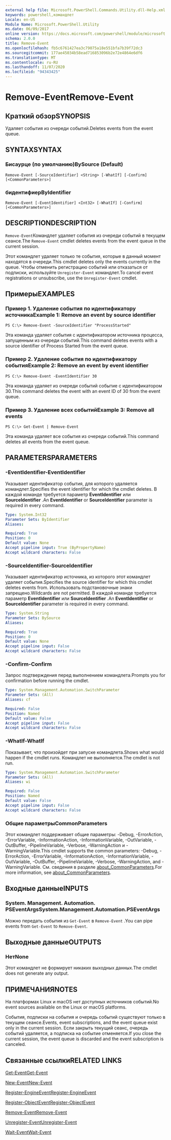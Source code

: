 ```yaml
---
external help file: Microsoft.PowerShell.Commands.Utility.dll-Help.xml
keywords: powershell,командлет
Locale: en-US
Module Name: Microsoft.PowerShell.Utility
ms.date: 06/09/2017
online version: https://docs.microsoft.com/powershell/module/microsoft.powershell.utility/remove-event?view=powershell-6&WT.mc_id=ps-gethelp
schema: 2.0.0
title: Remove-Event
ms.openlocfilehash: fb5c6761427ea3c79075a18e551bfa7b39f72dc3
ms.sourcegitcommit: 177ae45034b58ead716853096b2e72e4864e6df6
ms.translationtype: MT
ms.contentlocale: ru-RU
ms.lasthandoff: 11/07/2020
ms.locfileid: "94343425"
---
```

# <span data-ttu-id="facda-103">Remove-Event</span><span class="sxs-lookup"><span data-stu-id="facda-103">Remove-Event</span></span>

## <span data-ttu-id="facda-104">Краткий обзор</span><span class="sxs-lookup"><span data-stu-id="facda-104">SYNOPSIS</span></span>
<span data-ttu-id="facda-105">Удаляет события из очереди событий.</span><span class="sxs-lookup"><span data-stu-id="facda-105">Deletes events from the event queue.</span></span>

## <span data-ttu-id="facda-106">SYNTAX</span><span class="sxs-lookup"><span data-stu-id="facda-106">SYNTAX</span></span>

### <span data-ttu-id="facda-107">Бисаурце (по умолчанию)</span><span class="sxs-lookup"><span data-stu-id="facda-107">BySource (Default)</span></span>

```
Remove-Event [-SourceIdentifier] <String> [-WhatIf] [-Confirm] [<CommonParameters>]
```

### <span data-ttu-id="facda-108">бидентифиер</span><span class="sxs-lookup"><span data-stu-id="facda-108">ByIdentifier</span></span>

```
Remove-Event [-EventIdentifier] <Int32> [-WhatIf] [-Confirm] [<CommonParameters>]
```

## <span data-ttu-id="facda-109">DESCRIPTION</span><span class="sxs-lookup"><span data-stu-id="facda-109">DESCRIPTION</span></span>

<span data-ttu-id="facda-110">`Remove-Event`Командлет удаляет события из очереди событий в текущем сеансе.</span><span class="sxs-lookup"><span data-stu-id="facda-110">The `Remove-Event` cmdlet deletes events from the event queue in the current session.</span></span>

<span data-ttu-id="facda-111">Этот командлет удаляет только те события, которые в данный момент находятся в очереди.</span><span class="sxs-lookup"><span data-stu-id="facda-111">This cmdlet deletes only the events currently in the queue.</span></span> <span data-ttu-id="facda-112">Чтобы отменить регистрацию событий или отказаться от подписки, используйте `Unregister-Event` командлет.</span><span class="sxs-lookup"><span data-stu-id="facda-112">To cancel event registrations or unsubscribe, use the `Unregister-Event` cmdlet.</span></span>

## <span data-ttu-id="facda-113">Примеры</span><span class="sxs-lookup"><span data-stu-id="facda-113">EXAMPLES</span></span>

### <span data-ttu-id="facda-114">Пример 1. Удаление события по идентификатору источника</span><span class="sxs-lookup"><span data-stu-id="facda-114">Example 1: Remove an event by source identifier</span></span>

```
PS C:\> Remove-Event -SourceIdentifier "ProcessStarted"
```

<span data-ttu-id="facda-115">Эта команда удаляет события с идентификатором источника процесса, запущенным из очереди событий.</span><span class="sxs-lookup"><span data-stu-id="facda-115">This command deletes events with a source identifier of Process Started from the event queue.</span></span>

### <span data-ttu-id="facda-116">Пример 2. Удаление события по идентификатору события</span><span class="sxs-lookup"><span data-stu-id="facda-116">Example 2: Remove an event by event identifier</span></span>

```
PS C:\> Remove-Event -EventIdentifier 30
```

<span data-ttu-id="facda-117">Эта команда удаляет из очереди событий событие с идентификатором 30.</span><span class="sxs-lookup"><span data-stu-id="facda-117">This command deletes the event with an event ID of 30 from the event queue.</span></span>

### <span data-ttu-id="facda-118">Пример 3. Удаление всех событий</span><span class="sxs-lookup"><span data-stu-id="facda-118">Example 3: Remove all events</span></span>

```
PS C:\> Get-Event | Remove-Event
```

<span data-ttu-id="facda-119">Эта команда удаляет все события из очереди событий.</span><span class="sxs-lookup"><span data-stu-id="facda-119">This command deletes all events from the event queue.</span></span>

## <span data-ttu-id="facda-120">PARAMETERS</span><span class="sxs-lookup"><span data-stu-id="facda-120">PARAMETERS</span></span>

### <span data-ttu-id="facda-121">-EventIdentifier</span><span class="sxs-lookup"><span data-stu-id="facda-121">-EventIdentifier</span></span>

<span data-ttu-id="facda-122">Указывает идентификатор события, для которого удаляется командлет.</span><span class="sxs-lookup"><span data-stu-id="facda-122">Specifies the event identifier for which the cmdlet deletes.</span></span> <span data-ttu-id="facda-123">В каждой команде требуется параметр **EventIdentifier** или **SourceIdentifier** .</span><span class="sxs-lookup"><span data-stu-id="facda-123">An **EventIdentifier** or **SourceIdentifier** parameter is required in every command.</span></span>

```yaml
Type: System.Int32
Parameter Sets: ByIdentifier
Aliases:

Required: True
Position: 0
Default value: None
Accept pipeline input: True (ByPropertyName)
Accept wildcard characters: False
```

### <span data-ttu-id="facda-124">-SourceIdentifier</span><span class="sxs-lookup"><span data-stu-id="facda-124">-SourceIdentifier</span></span>

<span data-ttu-id="facda-125">Указывает идентификатор источника, из которого этот командлет удаляет события.</span><span class="sxs-lookup"><span data-stu-id="facda-125">Specifies the source identifier for which this cmdlet deletes events from.</span></span> <span data-ttu-id="facda-126">Использовать подстановочные знаки запрещено.</span><span class="sxs-lookup"><span data-stu-id="facda-126">Wildcards are not permitted.</span></span> <span data-ttu-id="facda-127">В каждой команде требуется параметр **EventIdentifier** или **SourceIdentifier** .</span><span class="sxs-lookup"><span data-stu-id="facda-127">An **EventIdentifier** or **SourceIdentifier** parameter is required in every command.</span></span>

```yaml
Type: System.String
Parameter Sets: BySource
Aliases:

Required: True
Position: 0
Default value: None
Accept pipeline input: False
Accept wildcard characters: False
```

### <span data-ttu-id="facda-128">-Confirm</span><span class="sxs-lookup"><span data-stu-id="facda-128">-Confirm</span></span>

<span data-ttu-id="facda-129">Запрос подтверждения перед выполнением командлета.</span><span class="sxs-lookup"><span data-stu-id="facda-129">Prompts you for confirmation before running the cmdlet.</span></span>

```yaml
Type: System.Management.Automation.SwitchParameter
Parameter Sets: (All)
Aliases: cf

Required: False
Position: Named
Default value: False
Accept pipeline input: False
Accept wildcard characters: False
```

### <span data-ttu-id="facda-130">-WhatIf</span><span class="sxs-lookup"><span data-stu-id="facda-130">-WhatIf</span></span>

<span data-ttu-id="facda-131">Показывает, что произойдет при запуске командлета.</span><span class="sxs-lookup"><span data-stu-id="facda-131">Shows what would happen if the cmdlet runs.</span></span> <span data-ttu-id="facda-132">Командлет не выполняется.</span><span class="sxs-lookup"><span data-stu-id="facda-132">The cmdlet is not run.</span></span>

```yaml
Type: System.Management.Automation.SwitchParameter
Parameter Sets: (All)
Aliases: wi

Required: False
Position: Named
Default value: False
Accept pipeline input: False
Accept wildcard characters: False
```

### <span data-ttu-id="facda-133">Общие параметры</span><span class="sxs-lookup"><span data-stu-id="facda-133">CommonParameters</span></span>

<span data-ttu-id="facda-134">Этот командлет поддерживает общие параметры: -Debug, -ErrorAction, -ErrorVariable, -InformationAction, -InformationVariable, -OutVariable, -OutBuffer, -PipelineVariable, -Verbose, -WarningAction и -WarningVariable.</span><span class="sxs-lookup"><span data-stu-id="facda-134">This cmdlet supports the common parameters: -Debug, -ErrorAction, -ErrorVariable, -InformationAction, -InformationVariable, -OutVariable, -OutBuffer, -PipelineVariable, -Verbose, -WarningAction, and -WarningVariable.</span></span> <span data-ttu-id="facda-135">См. сведения в разделе [about_CommonParameters](https://go.microsoft.com/fwlink/?LinkID=113216).</span><span class="sxs-lookup"><span data-stu-id="facda-135">For more information, see [about_CommonParameters](https://go.microsoft.com/fwlink/?LinkID=113216).</span></span>

## <span data-ttu-id="facda-136">Входные данные</span><span class="sxs-lookup"><span data-stu-id="facda-136">INPUTS</span></span>

### <span data-ttu-id="facda-137">System. Management. Automation. PSEventArgs</span><span class="sxs-lookup"><span data-stu-id="facda-137">System.Management.Automation.PSEventArgs</span></span>

<span data-ttu-id="facda-138">Можно передать события из `Get-Event` в `Remove-Event` .</span><span class="sxs-lookup"><span data-stu-id="facda-138">You can pipe events from `Get-Event` to `Remove-Event`.</span></span>

## <span data-ttu-id="facda-139">Выходные данные</span><span class="sxs-lookup"><span data-stu-id="facda-139">OUTPUTS</span></span>

### <span data-ttu-id="facda-140">Нет</span><span class="sxs-lookup"><span data-stu-id="facda-140">None</span></span>

<span data-ttu-id="facda-141">Этот командлет не формирует никаких выходных данных.</span><span class="sxs-lookup"><span data-stu-id="facda-141">The cmdlet does not generate any output.</span></span>

## <span data-ttu-id="facda-142">ПРИМЕЧАНИЯ</span><span class="sxs-lookup"><span data-stu-id="facda-142">NOTES</span></span>

<span data-ttu-id="facda-143">На платформах Linux и macOS нет доступных источников событий.</span><span class="sxs-lookup"><span data-stu-id="facda-143">No event sources available on the Linux or macOS platforms.</span></span>

<span data-ttu-id="facda-144">События, подписки на события и очередь событий существуют только в текущем сеансе.</span><span class="sxs-lookup"><span data-stu-id="facda-144">Events, event subscriptions, and the event queue exist only in the current session.</span></span> <span data-ttu-id="facda-145">Если закрыть текущий сеанс, очередь событий удаляется, а подписка на событие отменяется.</span><span class="sxs-lookup"><span data-stu-id="facda-145">If you close the current session, the event queue is discarded and the event subscription is canceled.</span></span>

## <span data-ttu-id="facda-146">Связанные ссылки</span><span class="sxs-lookup"><span data-stu-id="facda-146">RELATED LINKS</span></span>

[<span data-ttu-id="facda-147">Get-Event</span><span class="sxs-lookup"><span data-stu-id="facda-147">Get-Event</span></span>](Get-Event.md)

[<span data-ttu-id="facda-148">New-Event</span><span class="sxs-lookup"><span data-stu-id="facda-148">New-Event</span></span>](New-Event.md)

[<span data-ttu-id="facda-149">Register-EngineEvent</span><span class="sxs-lookup"><span data-stu-id="facda-149">Register-EngineEvent</span></span>](Register-EngineEvent.md)

[<span data-ttu-id="facda-150">Register-ObjectEvent</span><span class="sxs-lookup"><span data-stu-id="facda-150">Register-ObjectEvent</span></span>](Register-ObjectEvent.md)

[<span data-ttu-id="facda-151">Remove-Event</span><span class="sxs-lookup"><span data-stu-id="facda-151">Remove-Event</span></span>](Remove-Event.md)

[<span data-ttu-id="facda-152">Unregister-Event</span><span class="sxs-lookup"><span data-stu-id="facda-152">Unregister-Event</span></span>](Unregister-Event.md)

[<span data-ttu-id="facda-153">Wait-Event</span><span class="sxs-lookup"><span data-stu-id="facda-153">Wait-Event</span></span>](Wait-Event.md)
